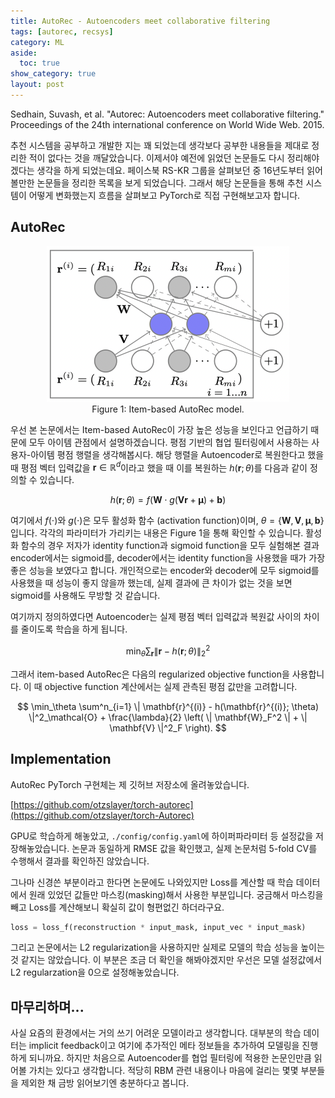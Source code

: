 ```yaml
---
title: AutoRec - Autoencoders meet collaborative filtering
tags: [autorec, recsys]
category: ML
aside:
  toc: true
show_category: true
layout: post
---
```


Sedhain, Suvash, et al. "Autorec: Autoencoders meet collaborative filtering." 
Proceedings of the 24th international conference on World Wide Web. 2015.

<!--more-->

추천 시스템을 공부하고 개발한 지는 꽤 되었는데 생각보다 공부한 내용들을 제대로 정리한 적이 없다는 것을 깨달았습니다.
이제서야 예전에 읽었던 논문들도 다시 정리해야겠다는 생각을 하게 되었는데요.
페이스북 RS-KR 그룹을 살펴보던 중 16년도부터 읽어볼만한 논문들을 정리한 목록을 보게 되었습니다.
그래서 해당 논문들을 통해 추천 시스템이 어떻게 변화했는지 흐름을 살펴보고 PyTorch로 직접 구현해보고자 합니다.

## AutoRec

<center>
  <figure>
    <img src="/assets/images/2022-04-03-autorec/item_based_autorec.png" alt="Item-based AutoRec" style="zoom:50%;" loading="lazy" />
    <figcaption style="text-align: center;">Figure 1: Item-based AutoRec model.</figcaption>
  </figure>
</center>

우선 본 논문에서는 Item-based AutoRec이 가장 높은 성능을 보인다고 언급하기 때문에 모두 아이템 관점에서 설명하겠습니다.
평점 기반의 협업 필터링에서 사용하는 사용자-아이템 평점 행렬을 생각해봅시다.
해당 행렬을 Autoencoder로 복원한다고 했을 때 평점 벡터 입력값을 $\mathbf{r} \in \mathbb{R}^d$이라고 했을 때 이를 복원하는 $h(\mathbf{r}; \theta)$를 다음과 같이 정의할 수 있습니다.

$$
h(\mathbf{r}; \theta) = f(\mathbf{W} \cdot g(\mathbf{Vr} + \boldsymbol{\mu}) + \mathbf{b})
$$

여기에서 $f(\cdot)$와 $g(\cdot)$은 모두 활성화 함수 (activation function)이며, $\theta = \{ \mathbf{W}, \mathbf{V}, \boldsymbol{\mu}, \mathbf{b} \}$ 입니다.
각각의 파라미터가 가리키는 내용은 Figure 1을 통해 확인할 수 있습니다.
활성화 함수의 경우 저자가 identity function과 sigmoid function을 모두 실험해본 결과 encoder에서는 sigmoid를, decoder에서는 identity function을 사용했을 때가 가장 좋은 성능을 보였다고 합니다.
개인적으로는 encoder와 decoder에 모두 sigmoid를 사용했을 때 성능이 좋지 않을까 했는데, 실제 결과에 큰 차이가 없는 것을 보면 sigmoid를 사용해도 무방할 것 같습니다.

여기까지 정의하였다면 Autoencoder는 실제 평점 벡터 입력값과 복원값 사이의 차이를 줄이도록 학습을 하게 됩니다.

$$
\min_\theta \sum_\mathbf{r} \| \mathbf{r} - h(\mathbf{r}; \theta) \|^2_2
$$

그래서 item-based AutoRec은 다음의 regularized objective function을 사용합니다.
이 때 objective function 계산에서는 실제 관측된 평점 값만을 고려합니다.

$$
\min_\theta \sum^n_{i=1} \| \mathbf{r}^{(i)} - h(\mathbf{r}^{(i)}; \theta) \|^2_\mathcal{O} + \frac{\lambda}{2} \left( \| \mathbf{W}_F^2 \| + \| \mathbf{V} \|^2_F \right).
$$


## Implementation

AutoRec PyTorch 구현체는 제 깃허브 저장소에 올려놓았습니다.

[https://github.com/otzslayer/torch-autorec](https://github.com/otzslayer/torch-Autorec)

GPU로 학습하게 해놓았고, `./config/config.yaml`에 하이퍼파라미터 등 설정값을 저장해놓았습니다.
논문과 동일하게 RMSE 값을 확인했고, 실제 논문처럼 5-fold CV를 수행해서 결과를 확인하진 않았습니다.

그나마 신경쓴 부분이라고 한다면 논문에도 나와있지만 Loss를 계산할 때 학습 데이터에서 원래 있었던 값들만 마스킹(masking)해서 사용한 부분입니다.
궁금해서 마스킹을 빼고 Loss를 계산해보니 확실히 값이 형편없긴 하더라구요.

```python
loss = loss_f(reconstruction * input_mask, input_vec * input_mask)
```

그리고 논문에서는 L2 regularization을 사용하지만 실제로 모델의 학습 성능을 높이는 것 같지는 않았습니다.
이 부분은 조금 더 확인을 해봐야겠지만 우선은 모델 설정값에서 L2 regularzation을 0으로 설정해놓았습니다.

## 마무리하며...

사실 요즘의 환경에서는 거의 쓰기 어려운 모델이라고 생각합니다.
대부분의 학습 데이터는 implicit feedback이고 여기에 추가적인 메타 정보들을 추가하여 모델링을 진행하게 되니까요.
하지만 처음으로 Autoencoder를 협업 필터링에 적용한 논문인만큼 읽어볼 가치는 있다고 생각합니다.
적당히 RBM 관련 내용이나 마음에 걸리는 몇몇 부분들을 제외한 채 금방 읽어보기엔 충분하다고 봅니다.